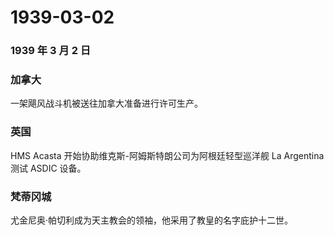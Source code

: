 # 1939-03-02

### 1939 年 3 月 2 日

### 加拿大

一架飓风战斗机被送往加拿大准备进行许可生产。

### 英国

HMS Acasta 开始协助维克斯-阿姆斯特朗公司为阿根廷轻型巡洋舰 La Argentina
测试 ASDIC 设备。

### 梵蒂冈城

尤金尼奥·帕切利成为天主教会的领袖，他采用了教皇的名字庇护十二世。